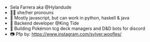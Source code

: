 - Sela Farrera aka @Hylandude
- 🏳️‍⚧️ she/her pronouns
- 📖 Mostly javascript, but can work in python, haskell & java
- 🏢 Backend developer @King Tide
- 🎲 Building Pokémon tcg deck managers and D&D bots for discord
- 📷 Pfp by: https://www.instagram.com/sylver.woofles/

<!---
Hylandude/Hylandude is a ✨ special ✨ repository because its `README.md` (this file) appears on your GitHub profile.
You can click the Preview link to take a look at your changes.
--->
